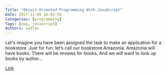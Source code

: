 ```yaml
---
Title: "Object-Oriented Programming With JavaScript"
Date: 2017-11-05 16:02:59
Categories: [programming]
Tags: [oop, javascript]
Authors: sedlav
---
```


Let's imagine you have been assigned the task to make an application for a bookstore. Just for fun, let’s call our bookstore Amazonia. Amazonia will have books. There will be reviews for books. And we will want to look up books by author...

[Link](https://code.tutsplus.com/articles/Object-Oriented-Programming-JavaScript--cms-29256)
